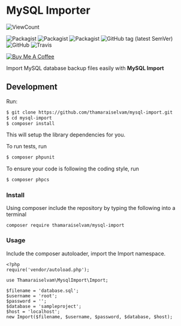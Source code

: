 # MySQL Importer

 ![ViewCount](https://views.whatilearened.today/views/github/thamaraiselvam/mysql-import.svg)

<img alt="Packagist" src="https://img.shields.io/packagist/dd/thamaraiselvam/mysql-import.svg?style=for-the-badge"> <img alt="Packagist" src="https://img.shields.io/packagist/dm/thamaraiselvam/mysql-import.svg?style=for-the-badge"> <img alt="Packagist" src="https://img.shields.io/packagist/dt/thamaraiselvam/mysql-import.svg?style=for-the-badge"> <img alt="GitHub tag (latest SemVer)" src="https://img.shields.io/github/tag/thamaraiselvam/mysql-import.svg?style=for-the-badge"> <img alt="GitHub" src="https://img.shields.io/github/license/thamaraiselvam/mysql-import.svg?style=for-the-badge">
<img alt="Travis" src="https://img.shields.io/travis/thamaraiselvam/mysql-import?style=for-the-badge">

<a href="https://www.buymeacoffee.com/R8Nc2vn" target="_blank"><img src="https://www.buymeacoffee.com/assets/img/custom_images/yellow_img.png" alt="Buy Me A Coffee"></a>

Import MySQL database backup files easily with <strong>MySQL Import</strong>

## Development

Run:

```sh
$ git clone https://github.com/thamaraiselvam/mysql-import.git
$ cd mysql-import
$ composer install
```

This will setup the library dependencies for you.

To run tests, run

```sh
$ composer phpunit
```

To ensure your code is following the coding style, run

```sh
$ composer phpcs
```

### Install

Using composer include the repository by typing the following into a terminal

```
composer require thamaraiselvam/mysql-import
```

### Usage

Include the composer autoloader, import the Import namespace.

```
<?php
require('vendor/autoload.php');

use Thamaraiselvam\MysqlImport\Import;

$filename = 'database.sql';
$username = 'root';
$password = '';
$database = 'sampleproject';
$host = 'localhost';
new Import($filename, $username, $password, $database, $host);
```

